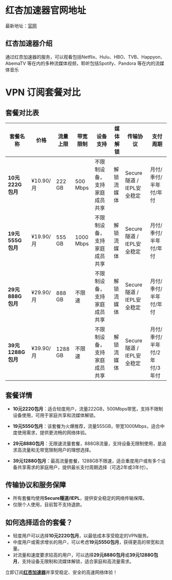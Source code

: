 # 红杏加速器官网地址

最新地址：[官网](https://hongxingdl.com/web/#/login?code=2vLzk6Wu)

## 红杏加速器介绍
 
通过红杏加速器的服务，可以观看包括Netflix、Hulu、HBO、TVB、Happyon、AbemaTV 等在内的多种流媒体视频，聆听包括Spotify、Pandora 等在内的流媒体音乐

# VPN 订阅套餐对比

## 套餐对比表

| 套餐名称        | 价格       | 流量上限   | 带宽限制     | 设备支持                  | 媒体解锁       | 传输协议           | 支付周期               |
|-----------------|------------|------------|--------------|---------------------------|----------------|--------------------|------------------------|
| **10元222G包月** | ¥10.90/月  | 222 GB     | 500 Mbps     | 不限制设备，支持家庭成员共享 | 解锁流媒体     | Secure隧道 / IEPL安全稳定 | 月付/季付/半年付/年付   |
| **19元555G包月** | ¥19.90/月  | 555 GB     | 1000 Mbps    | 不限制设备，支持家庭成员共享 | 解锁流媒体     | Secure隧道 / IEPL安全稳定 | 月付/季付/半年付/年付   |
| **29元888G包月** | ¥29.90/月  | 888 GB     | 不限速       | 不限制设备，支持家庭成员共享 | 解锁流媒体     | Secure隧道 / IEPL安全稳定 | 月付/季付/半年付/年付   |
| **39元1288G包月** | ¥39.90/月  | 1288 GB    | 不限速       | 不限制设备，支持家庭成员共享 | 解锁流媒体     | Secure隧道 / IEPL安全稳定 | 月付/季付/半年付/2年付/3年付 |

## 套餐详情

- **10元222G包月**：适合轻度用户，流量222GB，500Mbps带宽，支持不限制设备使用，可用于家庭共享和流媒体解锁。
  
- **19元555G包月**：该套餐为火爆推荐，流量555GB，带宽1000Mbps，适合中度使用需求，提供更流畅的网络体验。

- **29元888G包月**：无限速流量套餐，888GB流量，支持设备无限制使用，是追求高流量和无带宽限制用户的理想选择。

- **39元1288G包月**：最高流量套餐，1288GB不限速，适合重度用户或有多个设备共享需求的家庭用户，提供最长支付周期选择（可选2年或3年付）。

## 传输协议和服务保障

- 所有套餐均使用**Secure隧道/IEPL**，提供安全稳定的网络传输保障。
- 仅限个人使用，目前暂不支持退款。

## 如何选择适合的套餐？

- 轻度用户可以选择**10元222G包月**，以最低成本享受稳定的VPN服务。
- 中度用户或需求增长的用户，可以考虑**19元555G包月**，获得更高的带宽和流量。
- 对流量和速度要求较高的用户，可以选择**29元888G包月**或**39元1288G包月**，支持设备无限制和流媒体解锁，适合家庭和高流量需求。

立即订阅[**红杏加速器**](https://hongxingdl.com/web/#/login?code=2vLzk6Wu红杏加速器)并享受稳定、安全的高速网络体验！

